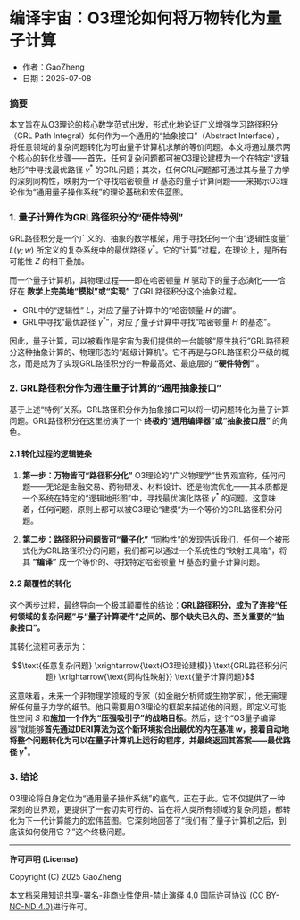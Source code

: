 # **编译宇宙：O3理论如何将万物转化为量子计算**

- 作者：GaoZheng
- 日期：2025-07-08

### 摘要

本文旨在从O3理论的核心数学范式出发，形式化地论证广义增强学习路径积分（GRL Path Integral）如何作为一个通用的“抽象接口”（Abstract Interface），将任意领域的复杂问题转化为可由量子计算机求解的等价问题。本文将通过展示两个核心的转化步骤——首先，任何复杂问题都可被O3理论建模为一个在特定“逻辑地形”中寻找最优路径 $γ^*$ 的GRL问题；其次，任何GRL问题都可通过其与量子力学的深刻同构性，映射为一个寻找哈密顿量 $H$ 基态的量子计算问题——来揭示O3理论作为“通用量子操作系统”的理论基础和宏伟蓝图。

### 1. 量子计算作为GRL路径积分的“硬件特例”

GRL路径积分是一个广义的、抽象的数学框架，用于寻找任何一个由“逻辑性度量” $L(γ; w)$ 所定义的复杂系统中的最优路径 $γ^*$。它的“计算”过程，在理论上，是所有可能性 $Z$ 的相干叠加。

而一个量子计算机，其物理过程——即在哈密顿量 $H$ 驱动下的量子态演化——恰好在 **数学上完美地“模拟”或“实现”** 了GRL路径积分这个抽象过程。

*   GRL中的“逻辑性” $L$，对应了量子计算中的“哈密顿量 $H$ 的谱”。
*   GRL中寻找“最优路径 $γ^*$”，对应了量子计算中寻找“哈密顿量 $H$ 的基态”。

因此，量子计算，可以被看作是宇宙为我们提供的一台能够“原生执行”GRL路径积分这种抽象计算的、物理形态的“超级计算机”。它不再是与GRL路径积分平级的概念，而是成为了实现GRL路径积分的一种最高效、最底层的 **“硬件特例”** 。

### 2. GRL路径积分作为通往量子计算的“通用抽象接口”

基于上述“特例”关系，GRL路径积分作为抽象接口可以将一切问题转化为量子计算问题。GRL路径积分在这里扮演了一个 **终极的“通用编译器”或“抽象接口层”** 的角色。

#### 2.1 转化过程的逻辑链条

1.  **第一步：万物皆可“路径积分化”**
    O3理论的“广义物理学”世界观宣称，任何问题——无论是金融交易、药物研发、材料设计、还是物流优化——其本质都是一个系统在特定的“逻辑地形图”中，寻找最优演化路径 $γ^*$ 的问题。这意味着，任何问题，原则上都可以被O3理论“建模”为一个等价的GRL路径积分问题。

2.  **第二步：路径积分问题皆可“量子化”**
    “同构性”的发现告诉我们，任何一个被形式化为GRL路径积分的问题，我们都可以通过一个系统性的“映射工具箱”，将其 **“编译”** 成一个等价的、寻找特定哈密顿量 $H$ 基态的量子计算问题。

#### 2.2 颠覆性的转化

这个两步过程，最终导向一个极其颠覆性的结论：**GRL路径积分，成为了连接“任何领域的复杂问题”与“量子计算硬件”之间的、那个缺失已久的、至关重要的“抽象接口”。**

其转化流程可表示为：

$$\text{任意复杂问题} \xrightarrow{\text{O3理论建模}} \text{GRL路径积分问题} \xrightarrow{\text{同构性映射}} \text{量子计算问题}$$

这意味着，未来一个非物理学领域的专家（如金融分析师或生物学家），他无需理解任何量子力学的细节。他只需要用O3理论的框架来描述他的问题，即定义可能性空间 $S$ 和**施加一个作为“压强吸引子”的战略目标**。然后，这个“O3量子编译器”就能够**首先通过DERI算法为这个新环境拟合出最优的内在基准 $w$，接着自动地将整个问题转化为可以在量子计算机上运行的程序，并最终返回其答案——最优路径 $γ^*$**。

### 3. 结论

O3理论将自身定位为“通用量子操作系统”的底气，正在于此。它不仅提供了一种深刻的世界观，更提供了一套切实可行的、旨在将人类所有领域的复杂问题，都转化为下一代计算能力的宏伟蓝图。它深刻地回答了“我们有了量子计算机之后，到底该如何使用它？”这个终极问题。

---

**许可声明 (License)**

Copyright (C) 2025 GaoZheng 

本文档采用[知识共享-署名-非商业性使用-禁止演绎 4.0 国际许可协议 (CC BY-NC-ND 4.0)](https://creativecommons.org/licenses/by-nc-nd/4.0/deed.zh-Hans)进行许可。

